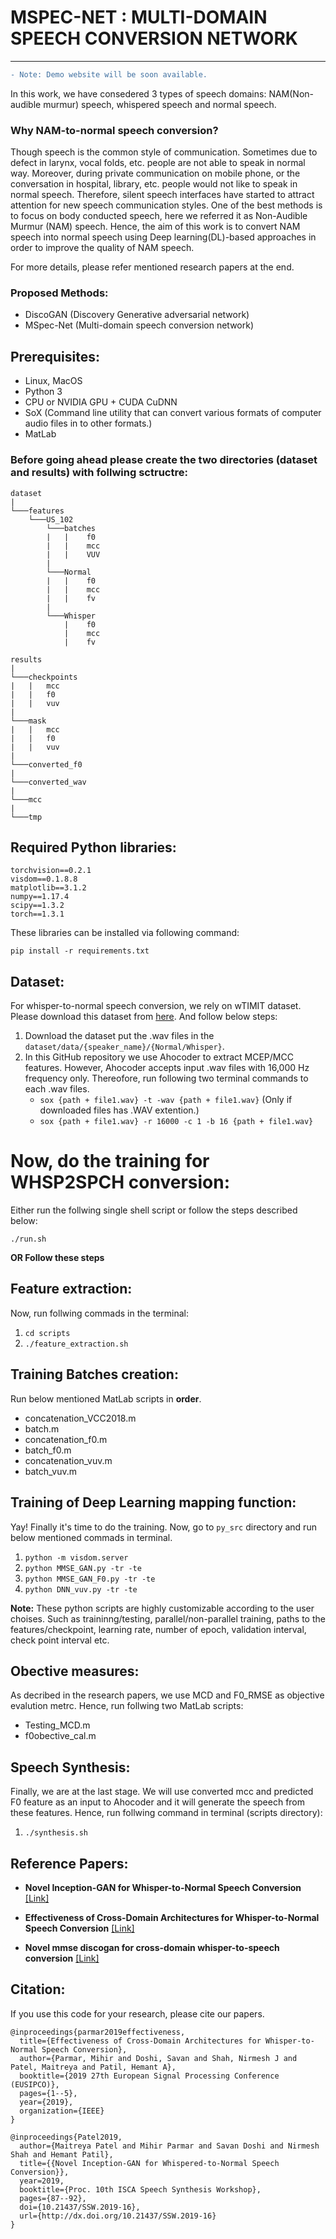 # MSPEC-NET : MULTI-DOMAIN SPEECH CONVERSION NETWORK
____

```diff
- Note: Demo website will be soon available.
```
In this work, we have consedered 3 types of speech domains: NAM(Non-audible murmur) speech, whispered speech and normal speech. 

### Why NAM-to-normal speech conversion?
Though speech is the common style of communication. Sometimes due to defect in larynx, vocal folds, etc. people are not able to speak in normal way. Moreover, during private communication on mobile phone, or the conversation in hospital, library, etc. people would not like to speak in normal speech. Therefore, silent speech interfaces have started to attract attention for new speech communication styles. One of the best methods is to focus on body conducted speech, here we referred it as Non-Audible Murmur (NAM) speech. Hence, the aim of this work is to convert NAM speech into normal speech using Deep learning(DL)-based approaches in order to improve the quality of NAM speech.

For more details, please refer mentioned research papers at the end.

### Proposed Methods:
- DiscoGAN (Discovery Generative adversarial network)
- MSpec-Net (Multi-domain speech conversion network)


## Prerequisites:

- Linux, MacOS
- Python 3
- CPU or NVIDIA GPU + CUDA CuDNN
- SoX (Command line utility that can convert various formats of computer audio files in to other formats.)
- MatLab


### Before going ahead please create the two directories (dataset and results) with follwing sctructre:

```
dataset
|
└───features
    └───US_102
        └───batches
        |   |    f0
        |   |    mcc
        |   |    VUV
        |
        └───Normal
        |   |    f0
        |   |    mcc
        |   |    fv
        |
        └───Whisper
            |    f0
            |    mcc
            |    fv
```
```
results
|
└───checkpoints
|   |   mcc
|   |   f0
|   |   vuv
|
└───mask
|   |   mcc
|   |   f0
|   |   vuv
|
└───converted_f0
|
└───converted_wav
|
└───mcc
|
└───tmp

```

## Required Python libraries:

```
torchvision==0.2.1
visdom==0.1.8.8
matplotlib==3.1.2
numpy==1.17.4
scipy==1.3.2
torch==1.3.1
```
These libraries can be installed via following command:

```
pip install -r requirements.txt
```


## Dataset:
For whisper-to-normal speech conversion, we rely on wTIMIT dataset. Please download this dataset from [here](http://www.isle.illinois.edu/sst/data/wTIMIT/). And follow below steps:

1. Download the dataset put the .wav files in the `dataset/data/{speaker_name}/{Normal/Whisper}`.
2. In this GitHub repository we use Ahocoder to extract MCEP/MCC features. However, Ahocoder accepts input .wav files with 16,000 Hz frequency only. Thereofore, run following two terminal commands to each .wav files.
    - `sox {path + file1.wav} -t -wav {path + file1.wav}` (Only if downloaded files has .WAV extention.)
    - `sox {path + file1.wav} -r 16000 -c 1 -b 16 {path + file1.wav}`
    
# Now, do the training for WHSP2SPCH conversion:

Either run the follwing single shell script or follow the steps described below:

```
./run.sh
```

**OR Follow these steps**


## Feature extraction:

Now, run follwing commads in the terminal:

1. `cd scripts`
2. `./feature_extraction.sh`

## Training Batches creation:

Run below mentioned MatLab scripts in **order**.
- concatenation_VCC2018.m
- batch.m
- concatenation_f0.m
- batch_f0.m
- concatenation_vuv.m
- batch_vuv.m

## Training of Deep Learning mapping function:

Yay! Finally it's time to do the training. Now, go to `py_src` directory and run below mentioned commads in terminal.

1. `python -m visdom.server`
2. `python MMSE_GAN.py -tr -te`
3. `python MMSE_GAN_F0.py -tr -te`
4. `python DNN_vuv.py -tr -te`

**Note:**  These python scripts are highly customizable according to the user choises. Such as traininng/testing, parallel/non-parallel training, paths to the features/checkpoint, learning rate, number of epoch, validation interval, check point interval etc.

## Obective measures:

As decribed in the research papers, we use MCD and F0_RMSE as objective evalution metrc. Hence, run follwing two MatLab scripts:

- Testing_MCD.m
- f0obective_cal.m

## Speech Synthesis:

Finally, we are at the last stage. We will use converted mcc and predicted F0 feature as an input to Ahocoder and it will generate the speech from these features. Hence, run follwing command in terminal (scripts directory):

1. `./synthesis.sh`

## Reference Papers: 

- **Novel Inception-GAN for Whisper-to-Normal Speech Conversion** [[Link]](https://www.isca-speech.org/archive/SSW_2019/abstracts/SSW10_P_1-9.html) 

- **Effectiveness of Cross-Domain Architectures for Whisper-to-Normal Speech Conversion** [[Link]](https://ieeexplore.ieee.org/abstract/document/8902961)

- **Novel mmse discogan for cross-domain whisper-to-speech conversion** [[Link]](https://drive.google.com/file/d/1UVbXRzpaM1_ayaTfvq92RVijn_M8FLnn/view)

## Citation:

If you use this code for your research, please cite our papers.

```
@inproceedings{parmar2019effectiveness,
  title={Effectiveness of Cross-Domain Architectures for Whisper-to-Normal Speech Conversion},
  author={Parmar, Mihir and Doshi, Savan and Shah, Nirmesh J and Patel, Maitreya and Patil, Hemant A},
  booktitle={2019 27th European Signal Processing Conference (EUSIPCO)},
  pages={1--5},
  year={2019},
  organization={IEEE}
}

@inproceedings{Patel2019,
  author={Maitreya Patel and Mihir Parmar and Savan Doshi and Nirmesh Shah and Hemant Patil},
  title={{Novel Inception-GAN for Whispered-to-Normal Speech Conversion}},
  year=2019,
  booktitle={Proc. 10th ISCA Speech Synthesis Workshop},
  pages={87--92},
  doi={10.21437/SSW.2019-16},
  url={http://dx.doi.org/10.21437/SSW.2019-16}
}
```
